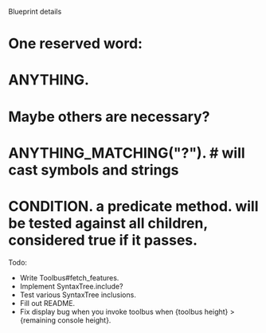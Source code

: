 Blueprint details

# One reserved word:
# ANYTHING.

# Maybe others are necessary?
# ANYTHING_MATCHING("?"). # will cast symbols and strings 
# CONDITION. a predicate method. will be tested against all children, considered true if it passes.

Todo:

* Write Toolbus#fetch_features.
* Implement SyntaxTree.include?
* Test various SyntaxTree inclusions.
* Fill out README.
* Fix display bug when you invoke toolbus when {toolbus height} > {remaining console height}.
